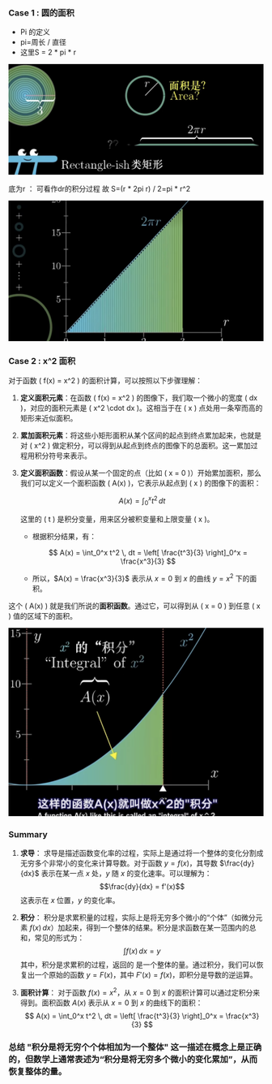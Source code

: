 
 ### Case 1 : 圆的面积
 
- Pi 的定义 
- pi=周长 / 直径
- 这里S = 2 * pi * r

![circle%20area](./images/circle%20area.png)

底为r ： 可看作dr的积分过程
故 S=(r * 2pi r) / 2=pi * r^2

![circle%20area2](./images/circle%20area2.png)

### Case 2 : x^2 面积

对于函数 \( f(x) = x^2 \) 的面积计算，可以按照以下步骤理解：

1. **定义面积元素**：在函数 \( f(x) = x^2 \) 的图像下，我们取一个微小的宽度 \( dx \)，对应的面积元素是 \( x^2 \cdot dx \)。这相当于在 \( x \) 点处用一条窄而高的矩形来近似面积。

2. **累加面积元素**：将这些小矩形面积从某个区间的起点到终点累加起来，也就是对 \( x^2 \) 做定积分，可以得到从起点到终点的图像下的总面积。这一累加过程用积分符号来表示。

3. **定义面积函数**：假设从某一个固定的点（比如 \( x = 0 \)）开始累加面积，那么我们可以定义一个面积函数 \( A(x) \)，它表示从起点到 \( x \) 的图像下的面积：

   $$
   A(x) = \int_0^x t^2 \, dt
   $$

   这里的 \( t \) 是积分变量，用来区分被积变量和上限变量 \( x \)。

   - 根据积分结果，有：

     $$
     A(x) = \int_0^x t^2 \, dt = \left[ \frac{t^3}{3} \right]_0^x = \frac{x^3}{3}
     $$

   - 所以，$A(x) = \frac{x^3}{3}$ 表示从 $x = 0$ 到 $x$ 的曲线 $y = x^2$ 下的面积。


这个 \( A(x) \) 就是我们所说的**面积函数**。通过它，可以得到从 \( x = 0 \) 到任意 \( x \) 值的区域下的面积。


![Integral%20of%20x^2](./images/Integral%20of%20x^2.png)

### Summary

1. **求导**： 求导是描述函数变化率的过程，实际上是通过将一个整体的变化分割成无穷多个非常小的变化来计算导数。对于函数 $y = f(x)$，其导数 $\frac{dy}{dx}$ 表示在某一点 $x$ 处，$y$ 随 $x$ 的变化速率。可以理解为： $$\frac{dy}{dx} = f'(x)$$ 这表示在 $x$ 位置，$y$ 的变化率。

2. **积分**： 积分是求累积量的过程，实际上是将无穷多个微小的“个体”（如微分元素 $f(x) \, dx$）加起来，得到一个整体的结果。积分是求函数在某一范围内的总和，常见的形式为： $$\int f(x) \, dx = y$$ 其中，积分是求累积的过程，返回的 是一个整体的量。通过积分，我们可以恢复出一个原始的函数 $y = F(x)$，其中 $F'(x) = f(x)$，即积分是导数的逆运算。

3. **面积计算**： 对于函数 $f(x) = x^2$，从 $x = 0$ 到 $x$ 的面积计算可以通过定积分来得到。面积函数 $A(x)$ 表示从 $x = 0$ 到 $x$ 的曲线下的面积： $$ A(x) = \int_0^x t^2 \, dt = \left[ \frac{t^3}{3} \right]_0^x = \frac{x^3}{3} $$

### 总结 "积分是将无穷个个体相加为一个整体" 这一描述在概念上是正确的，但数学上通常表述为“积分是将无穷多个微小的变化累加”，从而恢复整体的量。
